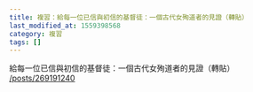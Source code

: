 ```yaml
---
title: 複習：給每一位已信與初信的基督徒：一個古代女殉道者的見證（轉貼）
last_modified_at: 1559398568
category: 複習
tags: []
---
```


<p>給每一位已信與初信的基督徒：一個古代女殉道者的見證（轉貼）<br>
<a href="/posts/269191240" target="_blank">/posts/269191240</a></p>

<p>&nbsp;</p>

